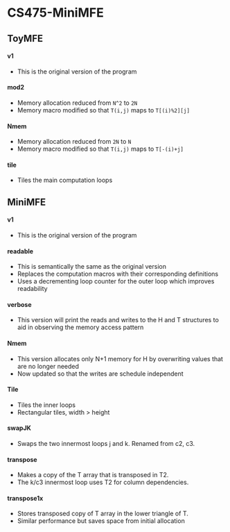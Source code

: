 # CS475-MiniMFE

## ToyMFE

#### v1
* This is the original version of the program

#### mod2
* Memory allocation reduced from `N^2` to `2N`
* Memory macro modified so that `T(i,j)` maps to `T[(i)%2][j]`

#### Nmem
* Memory allocation reduced from `2N` to `N`
* Memory macro modified so that `T(i,j)` maps to `T[-(i)+j]`

#### tile
* Tiles the main computation loops


## MiniMFE

#### v1
* This is the original version of the program

#### readable
* This is semantically the same as the original version
* Replaces the computation macros with their corresponding definitions
* Uses a decrementing loop counter for the outer loop which improves readability

#### verbose
* This version will print the reads and writes to the H and T structures to aid in observing the memory access pattern

#### Nmem
* This version allocates only N+1 memory for H by overwriting values that are no longer needed
* Now updated so that the writes are schedule independent

#### Tile
* Tiles the inner loops
* Rectangular tiles, width > height

#### swapJK
* Swaps the two innermost loops j and k. Renamed from c2, c3. 

#### transpose
* Makes a copy of the T array that is transposed in T2.
* The k/c3 innermost loop uses T2 for column dependencies.

#### transpose1x
* Stores transposed copy of T array in the lower triangle of T.
* Similar performance but saves space from initial allocation